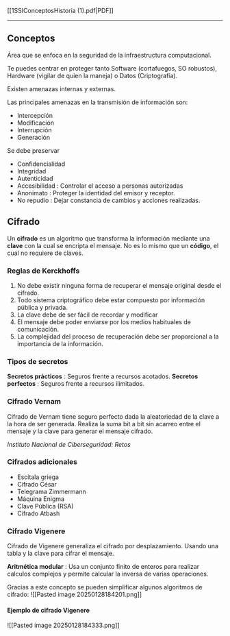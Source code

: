 [[1SSIConceptosHistoria (1).pdf|PDF]]
___
## Conceptos
Área que se enfoca en la seguridad de la infraestructura computacional.

Te puedes centrar en proteger tanto Software (cortafuegos, SO robustos), Hardware (vigilar de quien la maneja) o Datos (Criptografía).

Existen amenazas internas y externas.

Las principales amenazas en la transmisión de información son:
+ Intercepción
+ Modificación
+ Interrupción
+ Generación

Se debe preservar
+ Confidencialidad
+ Integridad
+ Autenticidad
+ Accesibilidad : Controlar el acceso a personas autorizadas
+ Anonimato : Proteger la identidad del emisor y receptor.
+ No repudio : Dejar constancia de cambios y acciones realizadas.

## Cifrado
Un **cifrado** es un algoritmo que transforma la información mediante una **clave** con la cual se encripta el mensaje. No es lo mismo que un **código**, el cual no requiere de claves.
### Reglas de Kerckhoffs
1. No debe existir ninguna forma de recuperar el mensaje original desde el cifrado.
2. Todo sistema criptográfico debe estar compuesto por información pública y privada.
3. La clave debe de ser fácil de recordar y modificar
4. El mensaje debe poder enviarse por los medios habituales de comunicación.
5. La complejidad del proceso de recuperación debe ser proporcional a la importancia de la información.

### Tipos de secretos
**Secretos prácticos** : Seguros frente a recursos acotados.
**Secretos perfectos** : Seguros frente a recursos ilimitados.

### Cifrado Vernam
Cifrado de Vernam tiene seguro perfecto dada la aleatoriedad de la clave a la hora de ser generada. Realiza la suma bit a bit sin acarreo entre el mensaje y la clave para generar el mensaje cifrado.

*Instituto Nacional de Ciberseguridad: Retos*

### Cifrados adicionales
+ Escítala griega
+ Cifrado César
+ Telegrama Zimmermann
+ Máquina Enigma
+ Clave Pública (RSA)
+ Cifrado Atbash

### Cifrado Vigenere
Cifrado de Vigenere generaliza el cifrado por desplazamiento. Usando una tabla y la clave para cifrar el mensaje.

**Aritmética modular** : Usa un conjunto finito de enteros para realizar calculos complejos y permite calcular la inversa de varias operaciones.

Gracias a este concepto se pueden simplificar algunos algoritmos de cifrado:
![[Pasted image 20250128184201.png]]
#### Ejemplo de cifrado Vigenere
![[Pasted image 20250128184333.png]]